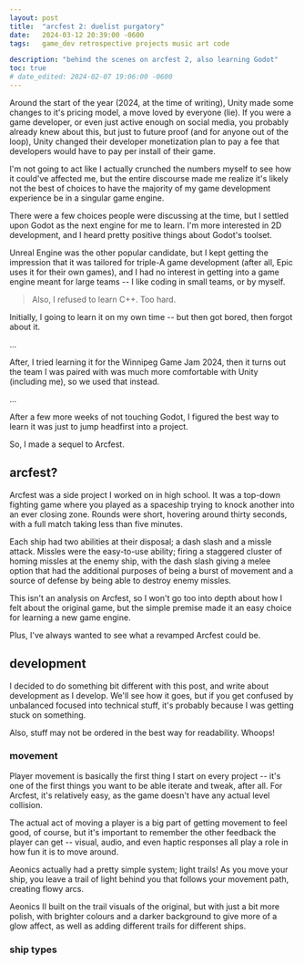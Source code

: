 ```yaml
---
layout: post
title:  "arcfest 2: duelist purgatory"
date:   2024-03-12 20:39:00 -0600
tags:   game_dev retrospective projects music art code

description: "behind the scenes on arcfest 2, also learning Godot"
toc: true
# date_edited: 2024-02-07 19:06:00 -0600
---
```


Around the start of the year (2024, at the time of writing), Unity made some changes to it's pricing model, a move loved by everyone (lie). If you were a game developer, or even just active enough on social media, you probably already knew about this, but just to future proof (and for anyone out of the loop), Unity changed their developer monetization plan to pay a fee that developers would have to pay per install of their game.

I'm not going to act like I actually crunched the numbers myself to see how it could've affected me, but the entire discourse made me realize it's likely not the best of choices to have the majority of my game development experience be in a singular game engine.

There were a few choices people were discussing at the time, but I settled upon Godot as the next engine for me to learn. I'm more interested in 2D development, and I heard pretty positive things about Godot's toolset.

Unreal Engine was the other popular candidate, but I kept getting the impression that it was tailored for triple-A game development (after all, Epic uses it for their own games), and I had no interest in getting into a game engine meant for large teams -- I like coding in small teams, or by myself.

> Also, I refused to learn C++. Too hard.

Initially, I going to learn it on my own time -- but then got bored, then forgot about it.

...

After, I tried learning it for the Winnipeg Game Jam 2024, then it turns out the team I was paired with was much more comfortable with Unity (including me), so we used that instead. 

...

After a few more weeks of not touching Godot, I figured the best way to learn it was just to jump headfirst into a project.

So, I made a sequel to Arcfest.

## arcfest?

Arcfest was a side project I worked on in high school. It was a top-down fighting game where you played as a spaceship trying to knock another into an ever closing zone. Rounds were short, hovering around thirty seconds, with a full match taking less than five minutes.

Each ship had two abilities at their disposal; a dash slash and a missle attack. Missles were the easy-to-use ability; firing a staggered cluster of homing missles at the enemy ship, with the dash slash giving a melee option that had the additional purposes of being a burst of movement and a source of defense by being able to destroy enemy missles.

This isn't an analysis on Arcfest, so I won't go too into depth about how I felt about the original game, but the simple premise made it an easy choice for learning a new game engine.

Plus, I've always wanted to see what a revamped Arcfest could be.

## development

I decided to do something bit different with this post, and write about development as I develop. We'll see how it goes, but if you get confused by unbalanced focused into technical stuff, it's probably because I was getting stuck on something.

Also, stuff may not be ordered in the best way for readability. Whoops!

### movement

Player movement is basically the first thing I start on every project -- it's one of the first things you want to be able iterate and tweak, after all. For Arcfest, it's relatively easy, as the game doesn't have any actual level collision.

The actual act of moving a player is a big part of getting movement to feel good, of course, but it's important to remember the other feedback the player can get -- visual, audio, and even haptic responses all play a role in how fun it is to move around.

Aeonics actually had a pretty simple system; light trails! As you move your ship, you leave a trail of light behind you that follows your movement path, creating flowy arcs.

Aeonics II built on the trail visuals of the original, but with just a bit more polish, with brighter colours and a darker background to give more of a glow affect, as well as adding different trails for different ships.

### ship types



